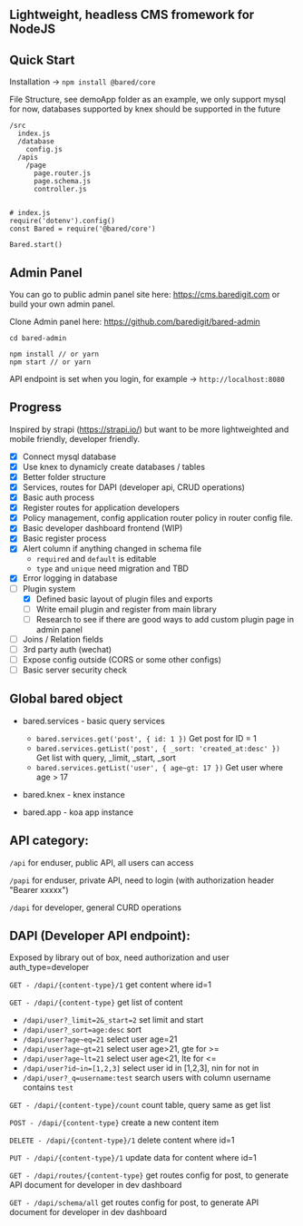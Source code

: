 ## Lightweight, headless CMS fromework for NodeJS

## Quick Start

Installation -> `npm install @bared/core`

File Structure, see demoApp folder as an example, we only support mysql for now, databases supported by knex should be supported in the future
```
/src
  index.js
  /database
    config.js
  /apis
    /page
      page.router.js
      page.schema.js
      controller.js


# index.js
require('dotenv').config()
const Bared = require('@bared/core')

Bared.start()
```

## Admin Panel

You can go to public admin panel site here: https://cms.baredigit.com or build your own admin panel.

Clone Admin panel here: https://github.com/baredigit/bared-admin
```
cd bared-admin

npm install // or yarn
npm start // or yarn
```

API endpoint is set when you login, for example -> `http://localhost:8080`

## Progress

Inspired by strapi (https://strapi.io/) but want to be more lightweighted and mobile friendly, developer friendly.

- [x] Connect mysql database
- [x] Use knex to dynamicly create databases / tables
- [x] Better folder structure
- [x] Services, routes for DAPI (developer api, CRUD operations)
- [x] Basic auth process
- [x] Register routes for application developers
- [x] Policy management, config application router policy in router config file.
- [x] Basic developer dashboard frontend (WIP)
- [x] Basic register process
- [x] Alert column if anything changed in schema file
  * `required` and `default` is editable
  * `type` and `unique` need migration and TBD
- [x] Error logging in database
- [ ] Plugin system
  * [x] Defined basic layout of plugin files and exports
  * [ ] Write email plugin and register from main library
  * [ ] Research to see if there are good ways to add custom plugin page in admin panel
- [ ] Joins / Relation fields
- [ ] 3rd party auth (wechat)
- [ ] Expose config outside (CORS or some other configs)
- [ ] Basic server security check

## Global bared object

* bared.services - basic query services
  * `bared.services.get('post', { id: 1 })` Get post for ID = 1
  * `bared.services.getList('post', { _sort: 'created_at:desc' })` Get list with query, _limit, _start, _sort
  * `bared.services.getList('user', { age~gt: 17 })` Get user where age > 17

* bared.knex - knex instance
* bared.app - koa app instance

## API category:

`/api` for enduser, public API, all users can access

`/papi` for enduser, private API, need to login (with authorization header "Bearer xxxxx")

`/dapi` for developer, general CURD operations

## DAPI (Developer API endpoint):

Exposed by library out of box, need authorization and user auth_type=developer

`GET - /dapi/{content-type}/1` get content where id=1

`GET - /dapi/{content-type}` get list of content
  * `/dapi/user?_limit=2&_start=2` set limit and start
  * `/dapi/user?_sort=age:desc` sort
  * `/dapi/user?age~eq=21` select user age=21
  * `/dapi/user?age~gt=21` select user age>21, gte for >=
  * `/dapi/user?age~lt=21` select user age<21, lte for <=
  * `/dapi/user?id~in=[1,2,3]` select user id in [1,2,3], nin for not in
  * `/dapi/user?_q=username:test` search users with column username contains `test`

`GET - /dapi/{content-type}/count` count table, query same as get list

`POST - /dapi/{content-type}` create a new content item

`DELETE - /dapi/{content-type}/1` delete content where id=1

`PUT - /dapi/{content-type}/1` update data for content where id=1

`GET - /dapi/routes/{content-type}` get routes config for post, to generate API document for developer in dev dashboard

`GET - /dapi/schema/all` get routes config for post, to generate API document for developer in dev dashboard
